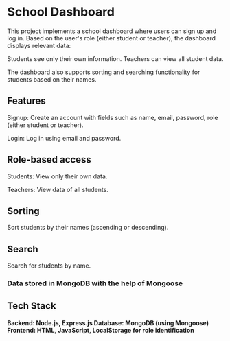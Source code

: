 <h1>School Dashboard</h1>
This project implements a school dashboard where users can sign up and log in. Based on the user's role (either student or teacher), the dashboard displays relevant data:

Students see only their own information.
Teachers can view all student data.

The dashboard also supports sorting and searching functionality for students based on their names.

<h2>Features</h2>

Signup: Create an account with fields such as name, email, password, role (either student or teacher).

Login: Log in using email and password.

<h2>Role-based access</h2>

Students: View only their own data.

Teachers: View data of all students.

<h2>Sorting</h2> 
Sort students by their names (ascending or descending).

<h2>Search</h2> 
Search for students by name.

<h3>Data stored in MongoDB with the help of Mongoose</h3>

<h2>Tech Stack</h2>
<h4>Backend: Node.js, Express.js
Database: MongoDB (using Mongoose)
Frontend: HTML, JavaScript, LocalStorage for role identification</h4>
